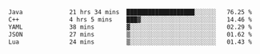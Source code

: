 <!--START_SECTION:waka-->

```txt
Java             21 hrs 34 mins  ███████████████████░░░░░░   76.25 %
C++              4 hrs 5 mins    ███▓░░░░░░░░░░░░░░░░░░░░░   14.46 %
YAML             38 mins         ▓░░░░░░░░░░░░░░░░░░░░░░░░   02.29 %
JSON             27 mins         ▒░░░░░░░░░░░░░░░░░░░░░░░░   01.62 %
Lua              24 mins         ▒░░░░░░░░░░░░░░░░░░░░░░░░   01.43 %
```

<!--END_SECTION:waka-->

